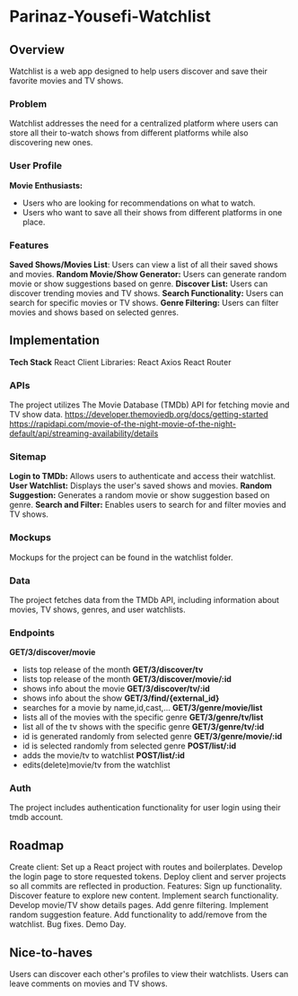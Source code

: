 # Parinaz-Yousefi-Watchlist

## Overview
Watchlist is a web app designed to help users discover and save their favorite movies and TV shows.

### Problem
Watchlist addresses the need for a centralized platform where users can store all their to-watch shows from different platforms while also discovering new ones.

### User Profile
**Movie Enthusiasts:**
-  Users who are looking for recommendations on what to watch.
-  Users who want to save all their shows from different platforms in one place.

### Features
**Saved Shows/Movies List**: Users can view a list of all their saved shows and movies.
**Random Movie/Show Generator:** Users can generate random movie or show suggestions based on genre.
**Discover List:** Users can discover trending movies and TV shows.
**Search Functionality:** Users can search for specific movies or TV shows.
**Genre Filtering:** Users can filter movies and shows based on selected genres.

## Implementation
**Tech Stack**
  React
  Client Libraries:
    React
    Axios
    React Router

### APIs

  The project utilizes The Movie Database (TMDb) API for fetching movie and TV show data.
    https://developer.themoviedb.org/docs/getting-started
    https://rapidapi.com/movie-of-the-night-movie-of-the-night-default/api/streaming-availability/details

### Sitemap
**Login to TMDb:** Allows users to authenticate and access their watchlist.
**User Watchlist:** Displays the user's saved shows and movies.
**Random Suggestion:** Generates a random movie or show suggestion based on genre.
**Search and Filter:** Enables users to search for and filter movies and TV shows.

### Mockups
  Mockups for the project can be found in the watchlist folder.
### Data
  The project fetches data from the TMDb API, including information about movies, TV shows, genres, and user watchlists.

### Endpoints
**GET/3/discover/movie**
-  lists top release of the month
**GET/3/discover/tv**
-  lists top release of the month
**GET/3/discover/movie/:id**
-  shows info  about the movie
**GET/3/discover/tv/:id**
-  shows info  about the show
**GET/3/find/{external_id}**
-  searches for a movie by name,id,cast,...
**GET/3/genre/movie/list**
-  lists all of the movies with the specific genre
**GET/3/genre/tv/list**
-  list all of the tv shows with the specific genre
**GET/3/genre/tv/:id**
-  id is generated randomly from selected genre
**GET/3/genre/movie/:id**
-  id is selected randomly from selected genre
**POST/list/:id**
-  adds the movie/tv to watchlist
**POST/list/:id**
-  edits(delete)movie/tv from the watchlist
### Auth
  The project includes authentication functionality for user login using their tmdb account.
## Roadmap
  Create client:
    Set up a React project with routes and boilerplates.
    Develop the login page to store requested tokens.
    Deploy client and server projects so all commits are reflected in production.
  Features:
    Sign up functionality.
    Discover feature to explore new content.
    Implement search functionality.
    Develop movie/TV show details pages.
    Add genre filtering.
    Implement random suggestion feature.
    Add functionality to add/remove from the watchlist.
  Bug fixes.
  Demo Day.

## Nice-to-haves

  Users can discover each other's profiles to view their watchlists.
  Users can leave comments on movies and TV shows.
